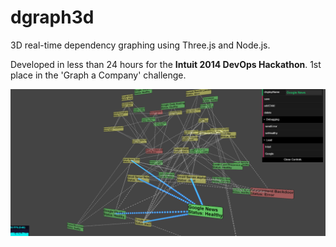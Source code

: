 # dgraph3d

3D real-time dependency graphing using Three.js and Node.js.

Developed in less than 24 hours for the **Intuit 2014 DevOps Hackathon**.
1st place in the 'Graph a Company' challenge.

![Alt text](/screenshot.png?raw=true "Example dependency graph")

